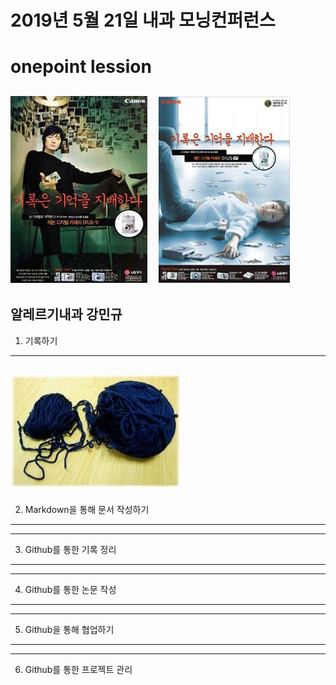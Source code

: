 # 2019년 5월 21일 내과 모닝컨퍼런스
onepoint lession
===========
![마크다운 로고](/2009-11-09_010507.jpg)
-----------
**알레르기내과 강민규**
-----------
 
1. 기록하기
-----------
![마크다운 로고](/실타래.jpg)
-----------
2. Markdown을 통해 문서 작성하기
-----------
-----------
3. Github를 통한 기록 정리
-----------
-----------
4. Github를 통한 논문 작성
-----------
-----------
5. Github을 통해 협업하기
-----------
-----------
6. Github를 통한 프로젝트 관리
